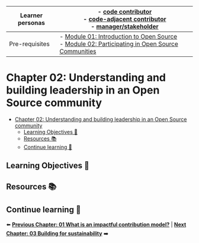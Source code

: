 | Learner personas | - [code contributor](../README.md#code-contributor-)<br> - [code-adjacent contributor](../README.md#code-adjacent-contributor-)<br> - [manager/stakeholder](../README.md#managerstakeholder-) |
| ---------------- | --------------------------------------------------------------------------------------------------------------------------------------------------------------------------------------------- |
| Pre-requisites   | - [Module 01: Introduction to Open Source](../01-intro-to-os/) <br>- [Module 02: Participating in Open Source Communities](../02-participating-in-oss/)                                       |

# Chapter 02: Understanding and building leadership in an Open Source community

- [Chapter 02: Understanding and building leadership in an Open Source community](#chapter-02-understanding-and-building-leadership-in-an-open-source-community)
  - [Learning Objectives 🧠](#learning-objectives-)
  - [Resources 📚](#resources-)
  - [Continue learning 🚥](#continue-learning-)

## Learning Objectives 🧠

## Resources 📚

## Continue learning 🚥

⬅️ **[Previous Chapter: 01 What is an impactful contribution model?](./01-impactful-contribution-model.md)** | **[Next Chapter: 03 Building for sustainability](./03-build-sustainably.md)** ➡️
